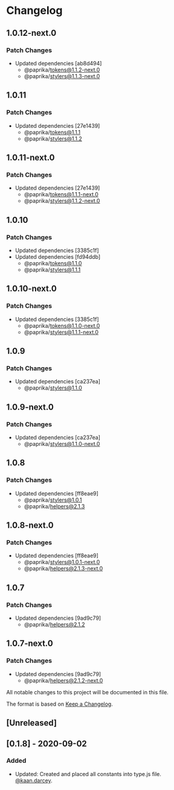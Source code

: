 # Changelog

## 1.0.12-next.0

### Patch Changes

- Updated dependencies [ab8d494]
  - @paprika/tokens@1.1.2-next.0
  - @paprika/stylers@1.1.3-next.0

## 1.0.11

### Patch Changes

- Updated dependencies [27e1439]
  - @paprika/tokens@1.1.1
  - @paprika/stylers@1.1.2

## 1.0.11-next.0

### Patch Changes

- Updated dependencies [27e1439]
  - @paprika/tokens@1.1.1-next.0
  - @paprika/stylers@1.1.2-next.0

## 1.0.10

### Patch Changes

- Updated dependencies [3385c1f]
- Updated dependencies [fd94ddb]
  - @paprika/tokens@1.1.0
  - @paprika/stylers@1.1.1

## 1.0.10-next.0

### Patch Changes

- Updated dependencies [3385c1f]
  - @paprika/tokens@1.1.0-next.0
  - @paprika/stylers@1.1.1-next.0

## 1.0.9

### Patch Changes

- Updated dependencies [ca237ea]
  - @paprika/stylers@1.1.0

## 1.0.9-next.0

### Patch Changes

- Updated dependencies [ca237ea]
  - @paprika/stylers@1.1.0-next.0

## 1.0.8

### Patch Changes

- Updated dependencies [ff8eae9]
  - @paprika/stylers@1.0.1
  - @paprika/helpers@2.1.3

## 1.0.8-next.0

### Patch Changes

- Updated dependencies [ff8eae9]
  - @paprika/stylers@1.0.1-next.0
  - @paprika/helpers@2.1.3-next.0

## 1.0.7

### Patch Changes

- Updated dependencies [9ad9c79]
  - @paprika/helpers@2.1.2

## 1.0.7-next.0

### Patch Changes

- Updated dependencies [9ad9c79]
  - @paprika/helpers@2.1.2-next.0

All notable changes to this project will be documented in this file.

The format is based on [Keep a Changelog](https://keepachangelog.com/en/1.0.0/).

## [Unreleased]

## [0.1.8] - 2020-09-02

### Added

- Updated: Created and placed all constants into type.js file. [@kaan.darcey](https://github.com/KDarcey).
